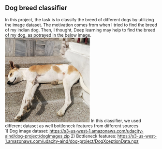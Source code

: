 ## Dog breed classifier

In this project, the task is to classify the breed of different dogs by utilizing the image dataset. The motivation comes from when I tried to find the breed of my indian dog. Then, I thought, Deep learning may help to find the breed of my dog, as potrayed in the below image.  
<img src="https://github.com/KokilaJamwal/dog-breed-classifier/blob/main/data/mydog.jpeg" width="280" height="280">
In this classifier, we used different dataset as well bottleneck features from different sources  
    1) Dog image dataset: https://s3-us-west-1.amazonaws.com/udacity-aind/dog-project/dogImages.zip
    2) Bottleneck features: https://s3-us-west-1.amazonaws.com/udacity-aind/dog-project/DogXceptionData.npz
    



